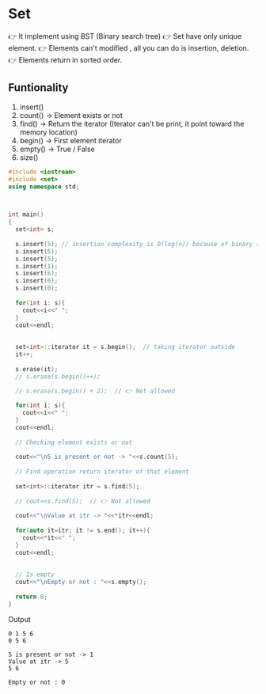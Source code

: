 # Set

👉 It implement using BST (Binary search tree)
👉 Set have only unique element.
👉 Elements can't modified , all you can do is insertion, deletion.
👉 Elements return in sorted order.

## Funtionality
  1. insert()
  2. count()  -> Element exists or not
  3. find()  -> Return the iterator (Iterator can't be print, it point toward the memory location)
  4. begin()  -> First element iterator
  5. empty()  -> True / False
  6. size()  

     
```cpp
#include <iostream>
#include <set>
using namespace std;



int main() 
{
  set<int> s;
  
  s.insert(5); // insertion complexity is O(log(n)) because of binary search tree
  s.insert(5);
  s.insert(5); 
  s.insert(1);
  s.insert(6);
  s.insert(6);
  s.insert(0);
  
  for(int i: s){
    cout<<i<<" ";
  }
  cout<<endl;
  
  
  set<int>::iterator it = s.begin();  // taking iterator outside
  it++;
  
  s.erase(it);
  // s.erase(s.begin()++);
  
  // s.erase(s.begin() + 2);  // 👉 Not allowed

  for(int i: s){
    cout<<i<<" ";
  }
  cout<<endl;
  
  // Checking element exists or not
  
  cout<<"\n5 is present or not -> "<<s.count(5);
  
  // Find operation return iterator of that element
  
  set<int>::iterator itr = s.find(5);
  
  // cout<<s.find(5);  // 👉 Not allowed
  
  cout<<"\nValue at itr -> "<<*itr<<endl;
  
  for(auto it=itr; it != s.end(); it++){
    cout<<*it<<" ";
  }
  cout<<endl;
  
  
  // Is empty
  cout<<"\nEmpty or not : "<<s.empty();
  
  return 0;
}
```

Output

```
0 1 5 6 
0 5 6 

5 is present or not -> 1
Value at itr -> 5
5 6 

Empty or not : 0
```
